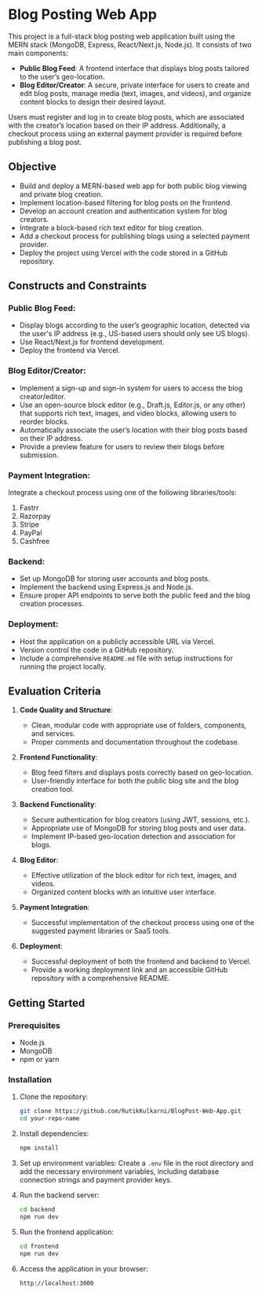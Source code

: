 # Blog Posting Web App

This project is a full-stack blog posting web application built using the MERN stack (MongoDB, Express, React/Next.js, Node.js). It consists of two main components:

- **Public Blog Feed**: A frontend interface that displays blog posts tailored to the user’s geo-location.
- **Blog Editor/Creator**: A secure, private interface for users to create and edit blog posts, manage media (text, images, and videos), and organize content blocks to design their desired layout.

Users must register and log in to create blog posts, which are associated with the creator’s location based on their IP address. Additionally, a checkout process using an external payment provider is required before publishing a blog post.

## Objective
- Build and deploy a MERN-based web app for both public blog viewing and private blog creation.
- Implement location-based filtering for blog posts on the frontend.
- Develop an account creation and authentication system for blog creators.
- Integrate a block-based rich text editor for blog creation.
- Add a checkout process for publishing blogs using a selected payment provider.
- Deploy the project using Vercel with the code stored in a GitHub repository.

## Constructs and Constraints

### Public Blog Feed:
- Display blogs according to the user’s geographic location, detected via the user's IP address (e.g., US-based users should only see US blogs).
- Use React/Next.js for frontend development.
- Deploy the frontend via Vercel.

### Blog Editor/Creator:
- Implement a sign-up and sign-in system for users to access the blog creator/editor.
- Use an open-source block editor (e.g., Draft.js, Editor.js, or any other) that supports rich text, images, and video blocks, allowing users to reorder blocks.
- Automatically associate the user’s location with their blog posts based on their IP address.
- Provide a preview feature for users to review their blogs before submission.

### Payment Integration:
Integrate a checkout process using one of the following libraries/tools:
1. Fastrr
2. Razorpay
3. Stripe
4. PayPal
5. Cashfree

### Backend:
- Set up MongoDB for storing user accounts and blog posts.
- Implement the backend using Express.js and Node.js.
- Ensure proper API endpoints to serve both the public feed and the blog creation processes.

### Deployment:
- Host the application on a publicly accessible URL via Vercel.
- Version control the code in a GitHub repository.
- Include a comprehensive `README.md` file with setup instructions for running the project locally.

## Evaluation Criteria
1. **Code Quality and Structure**:
   - Clean, modular code with appropriate use of folders, components, and services.
   - Proper comments and documentation throughout the codebase.

2. **Frontend Functionality**:
   - Blog feed filters and displays posts correctly based on geo-location.
   - User-friendly interface for both the public blog site and the blog creation tool.

3. **Backend Functionality**:
   - Secure authentication for blog creators (using JWT, sessions, etc.).
   - Appropriate use of MongoDB for storing blog posts and user data.
   - Implement IP-based geo-location detection and association for blogs.

4. **Blog Editor**:
   - Effective utilization of the block editor for rich text, images, and videos.
   - Organized content blocks with an intuitive user interface.

5. **Payment Integration**:
   - Successful implementation of the checkout process using one of the suggested payment libraries or SaaS tools.

6. **Deployment**:
   - Successful deployment of both the frontend and backend to Vercel.
   - Provide a working deployment link and an accessible GitHub repository with a comprehensive README.

## Getting Started

### Prerequisites
- Node.js
- MongoDB
- npm or yarn

### Installation
1. Clone the repository:
   ```bash
   git clone https://github.com/RutikKulkarni/BlogPost-Web-App.git
   cd your-repo-name
   ```

2. Install dependencies:
   ```bash
   npm install
   ```

3. Set up environment variables:
   Create a `.env` file in the root directory and add the necessary environment variables, including database connection strings and payment provider keys.

4. Run the backend server:
   ```bash
   cd backend
   npm run dev
   ```

5. Run the frontend application:
   ```bash
   cd frontend
   npm run dev
   ```

6. Access the application in your browser:
   ```plaintext
   http://localhost:3000
   ```
